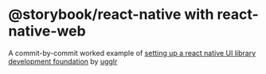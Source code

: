 # @storybook/react-native with react-native-web

A commit-by-commit worked example of [setting up a react native UI library development foundation](https://dev.to/ugglr/step-1-setting-up-react-native-with-storybook-36l) by [ugglr](https://dev.to/ugglr)
